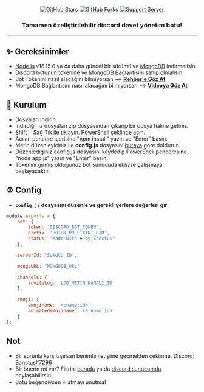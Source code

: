 <p align="center">
<a href="https://github.com/ErenBaygun?tab=repositories"><img alt="GitHub Stars" src="https://img.shields.io/github/stars/ErenBaygun/v13-Invite-Manager?style=for-the-badge"></a> 
<a href="https://github.com/ErenBaygun/v13-Invite-Manager/fork"><img alt="GitHub Forks" src="https://img.shields.io/github/forks/ErenBaygun/v13-Invite-Manager?style=for-the-badge"></a>
<a href="https://discord.gg/MEdUDMSTMx"><img alt="Support Server" src="https://img.shields.io/badge/Discord-7289DA?style=for-the-badge&logo=discord&logoColor=white"></a>
</p>
<h3 align="center">Tamamen özellştirilebilir discord davet yönetim botu!</h3>

---

## ✨ Gereksinimler
- [Node.js](https://nodejs.org/en/) v16.15.0 ya da daha güncel bir sürümü ve [MongoDB](https://www.mongodb.com/) indirmelisin.
- Discord botunun tokenine ve MongoDB Bağlantısını sahip olmalısın.
- Bot Tokenini nasıl alacağını bilmiyorsan --> **[Rehber'e Göz At](https://discordjs.guide/preparations/setting-up-a-bot-application.html#your-token)**
- MongoDB Bağlantısını nasıl alacağını bilmiyorsan --> **[Videoya Göz At](https://www.youtube.com/watch?v=VKRIz9s9V70)**

## 🚀 Kurulum
- Dosyaları indirin.
- İndirdiğiniz dosyaları zip dosyasından çıkarıp bir dosya haline getirin.
- Shift + Sağ Tık ile tıklayın. PowerShell şeklinde açın.
- Açılan pencere içerisine "npm install" yazın ve "Enter" basın.
- Metin düzenleyiciniz ile **config.js** dosyasını [buraya](https://github.com/ErenBaygun/v13-Invite-Manager/#-config) göre doldurun.
- Düzenlediğiniz config.js dosyasını kaydedip PowerShell penceresine "node app.js" yazın ve "Enter" basın.
- Tokenini girmiş olduğunuz bot sunucuda ekliyse çalışmaya başlayacaktır.

## ⚙ Config
- **`config.js` dosyasını düzenle ve gerekli yerlere değerleri gir**
```js
module.exports = {
    bot: {
        token: 'DISCORD_BOT_TOKEN',
        prefix: 'BOTUN_PREFIXINI_GİR',
        status: "Made with ❤️ by Sanctus"
    },

    serverId: "SUNUCU_ID",

    mongoURL: "MONGODB_URL",

    channels: {
        inviteLog: 'LOG_METİN_KANALI_ID'
    },

    emoji: {
        emojiname: '<:name:id>',
        animatedemojiname: '<a:name:id>'
    }
};
```

## Not
- Bir sorunla karşılaşırsan benimle iletişime geçmekten çekinme. Discord: [Sanctus#7296](https://discord.gg/MEdUDMSTMx)
- Bir önerin mi var? Fikrini [burada](https://github.com/ErenBaygun/v13-Invite-Manager/issues/new?title=Öneri) ya da [discord sunucumda](https://discord.gg/MEdUDMSTMx) paylaşabilirsin!
- Botu beğendiysen ⭐ atmayı unutma!
